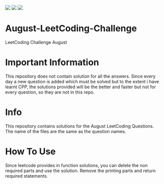 <img src = "https://img.shields.io/badge/Language-CPP-blue">  <img src = "https://img.shields.io/badge/Site-LeetCode-yellow">  <img src = "https://img.shields.io/badge/Challenge-August-red">

# August-LeetCoding-Challenge
LeetCoding Challenge August

# Important Information
This repository does not contain solution for all the answers. Since every day a new question is added which must be solved but to the extent i have learnt CPP, the solutions provided will be the better and faster but not for every question, so they are not in this repo.

# Info
This repository contains solutions for the August LeetCoding Questions.
The name of the files are the same as the question names.
 
# How To Use
Since leetcode provides in function solutions, you can delete the non required parts and use the solution.
Remove the printing parts and return required statements.
